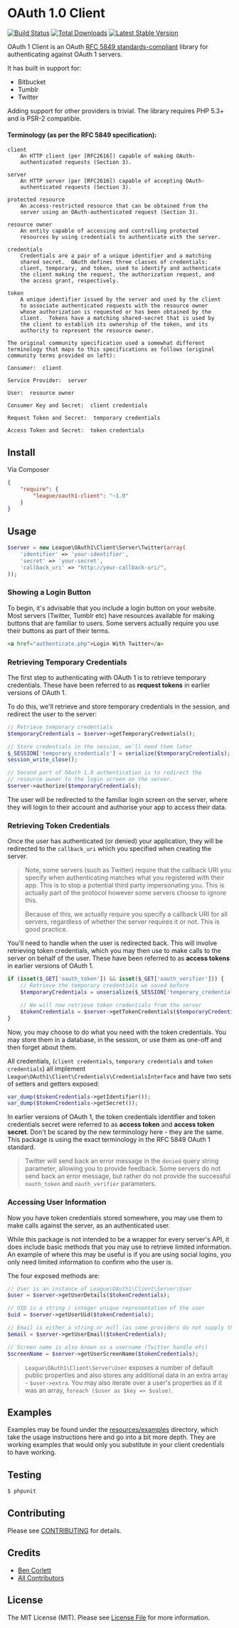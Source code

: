 # OAuth 1.0 Client

[![Build Status](https://travis-ci.org/thephpleague/oauth1-client.png?branch=master)](https://travis-ci.org/thephpleague/oauth1-client)
[![Total Downloads](https://poser.pugx.org/league/oauth1-client/downloads.png)](https://packagist.org/packages/league/oauth1-client)
[![Latest Stable Version](https://poser.pugx.org/league/oauth1-client/v/stable.png)](https://packagist.org/packages/league/oauth1-client)

OAuth 1 Client is an OAuth [RFC 5849 standards-compliant](http://tools.ietf.org/html/rfc5849) library for authenticating against OAuth 1 servers.

It has built in support for:

- Bitbucket
- Tumblr
- Twitter

Adding support for other providers is trivial. The library requires PHP 5.3+ and is PSR-2 compatible.

#### Terminology (as per the RFC 5849 specification):

    client
        An HTTP client (per [RFC2616]) capable of making OAuth-
        authenticated requests (Section 3).

    server
        An HTTP server (per [RFC2616]) capable of accepting OAuth-
        authenticated requests (Section 3).

    protected resource
        An access-restricted resource that can be obtained from the
        server using an OAuth-authenticated request (Section 3).

    resource owner
        An entity capable of accessing and controlling protected
        resources by using credentials to authenticate with the server.

    credentials
        Credentials are a pair of a unique identifier and a matching
        shared secret.  OAuth defines three classes of credentials:
        client, temporary, and token, used to identify and authenticate
        the client making the request, the authorization request, and
        the access grant, respectively.

    token
        A unique identifier issued by the server and used by the client
        to associate authenticated requests with the resource owner
        whose authorization is requested or has been obtained by the
        client.  Tokens have a matching shared-secret that is used by
        the client to establish its ownership of the token, and its
        authority to represent the resource owner.

    The original community specification used a somewhat different
    terminology that maps to this specifications as follows (original
    community terms provided on left):

    Consumer:  client

    Service Provider:  server

    User:  resource owner

    Consumer Key and Secret:  client credentials

    Request Token and Secret:  temporary credentials

    Access Token and Secret:  token credentials


## Install

Via Composer

```json
{
    "require": {
        "league/oauth1-client": "~1.0"
    }
}
```


## Usage

```php
$server = new League\OAuth1\Client\Server\Twitter(array(
    'identifier' => 'your-identifier',
    'secret' => 'your-secret',
    'callback_uri' => "http://your-callback-uri/",
));
```

### Showing a Login Button

To begin, it's advisable that you include a login button on your website. Most servers (Twitter, Tumblr etc) have resources available for making buttons that are familiar to users. Some servers actually require you use their buttons as part of their terms.

```html
<a href="authenticate.php">Login With Twitter</a>
```

### Retrieving Temporary Credentials

The first step to authenticating with OAuth 1 is to retrieve temporary credentials. These have been referred to as **request tokens** in earlier versions of OAuth 1.

To do this, we'll retrieve and store temporary credentials in the session, and redirect the user to the server:

```php
// Retrieve temporary credentials
$temporaryCredentials = $server->getTemporaryCredentials();

// Store credentials in the session, we'll need them later
$_SESSION['temporary_credentials'] = serialize($temporaryCredentials);
session_write_close();

// Second part of OAuth 1.0 authentication is to redirect the
// resource owner to the login screen on the server.
$server->authorize($temporaryCredentials);
```

The user will be redirected to the familiar login screen on the server, where they will login to their account and authorise your app to access their data.

### Retrieving Token Credentials

Once the user has authenticated (or denied) your application, they will be redirected to the `callback_uri` which you specified when creating the server.

> Note, some servers (such as Twitter) require that the callback URI you specify when authenticating matches what you registered with their app. This is to stop a potential third party impersonating you. This is actually part of the protocol however some servers choose to ignore this.
>
> Because of this, we actually require you specify a callback URI for all servers, regardless of whether the server requires it or not. This is good practice.

You'll need to handle when the user is redirected back. This will involve retrieving token credentials, which you may then use to make calls to the server on behalf of the user. These have been referred to as **access tokens** in earlier versions of OAuth 1.

```php
if (isset($_GET['oauth_token']) && isset($_GET['oauth_verifier'])) {
    // Retrieve the temporary credentials we saved before
    $temporaryCredentials = unserialize($_SESSION['temporary_credentials']);

    // We will now retrieve token credentials from the server
    $tokenCredentials = $server->getTokenCredentials($temporaryCredentials, $_GET['oauth_token'], $_GET['oauth_verifier']);
}
```

Now, you may choose to do what you need with the token credentials. You may store them in a database, in the session, or use them as one-off and then forget about them.

All credentials, (`client credentials`, `temporary credentials` and `token credentials`) all implement `League\OAuth1\Client\Credentials\CredentialsInterface` and have two sets of setters and getters exposed:

```php
var_dump($tokenCredentials->getIdentifier());
var_dump($tokenCredentials->getSecret());
```

In earlier versions of OAuth 1, the token credentials identifier and token credentials secret were referred to as **access token** and  **access token secret**. Don't be scared by the new terminology here - they are the same. This package is using the exact terminology in the RFC 5849 OAuth 1 standard.

> Twitter will send back an error message in the `denied` query string parameter, allowing you to provide feedback. Some servers do not send back an error message, but rather do not provide the successful `oauth_token` and `oauth_verifier` parameters.

### Accessing User Information

Now you have token credentials stored somewhere, you may use them to make calls against the server, as an authenticated user.

While this package is not intended to be a wrapper for every server's API, it does include basic methods that you may use to retrieve limited information. An example of where this may be useful is if you are using social logins, you only need limited information to confirm who the user is.

The four exposed methods are:

```php
// User is an instance of League\OAuth1\Client\Server\User
$user = $server->getUserDetails($tokenCredentials);

// UID is a string / integer unique representation of the user
$uid = $server->getUserUid($tokenCredentials);

// Email is either a string or null (as some providers do not supply this data)
$email = $server->getUserEmail($tokenCredentials);

// Screen name is also known as a username (Twitter handle etc)
$screenName = $server->getUserScreenName($tokenCredentials);
```

> `League\OAuth1\Client\Server\User` exposes a number of default public properties and also stores any additional data in an extra array - `$user->extra`. You may also iterate over a user's properties as if it was an array, `foreach ($user as $key => $value)`.

## Examples

Examples may be found under the [resources/examples](https://github.com/thephpleague/oauth1-client/tree/master/resources/examples) directory, which take the usage instructions here and go into a bit more depth. They are working examples that would only you substitute in your client credentials to have working.

## Testing

``` bash
$ phpunit
```


## Contributing

Please see [CONTRIBUTING](https://github.com/thephpleague/oauth1-client/blob/master/CONTRIBUTING.md) for details.


## Credits

- [Ben Corlett](https://github.com/bencorlett)
- [All Contributors](https://github.com/thephpleague/oauth1-client/contributors)


## License

The MIT License (MIT). Please see [License File](https://github.com/thephpleague/oauth1-client/blob/master/LICENSE) for more information.
